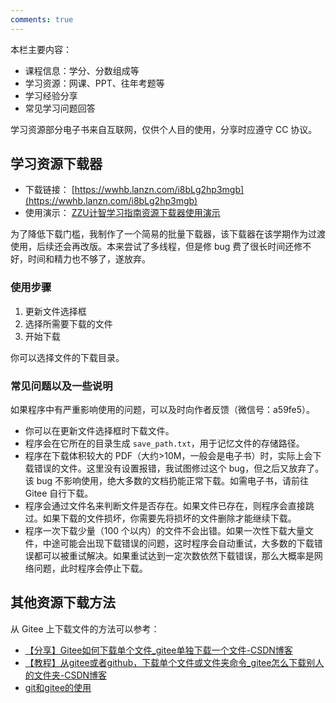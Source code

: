 ```yaml
---
comments: true 
---
```


本栏主要内容：

- 课程信息：学分、分数组成等
- 学习资源：网课、PPT、往年考题等
- 学习经验分享
- 常见学习问题回答

学习资源部分电子书来自互联网，仅供个人目的使用，分享时应遵守 CC 协议。

## 学习资源下载器

- 下载链接： [https://wwhb.lanzn.com/i8bLg2hp3mgb](https://wwhb.lanzn.com/i8bLg2hp3mgb)
- 使用演示： [ZZU计智学习指南资源下载器使用演示](https://www.bilibili.com/video/BV1PgqgYqEn5/) 

为了降低下载门槛，我制作了一个简易的批量下载器，该下载器在该学期作为过渡使用，后续还会再改版。本来尝试了多线程，但是修 bug 费了很长时间还修不好，时间和精力也不够了，遂放弃。

### 使用步骤

1. 更新文件选择框
2. 选择所需要下载的文件
3. 开始下载

你可以选择文件的下载目录。

### 常见问题以及一些说明

如果程序中有严重影响使用的问题，可以及时向作者反馈（微信号：a59fe5）。

- 你可以在更新文件选择框时下载文件。
- 程序会在它所在的目录生成 `save_path.txt`，用于记忆文件的存储路径。
- 程序在下载体积较大的 PDF（大约>10M，一般会是电子书）时，实际上会下载错误的文件。这里没有设置报错，我试图修过这个 bug，但之后又放弃了。该 bug 不影响使用，绝大多数的文档扔能正常下载。如需电子书，请前往 Gitee 自行下载。
- 程序会通过文件名来判断文件是否存在。如果文件已存在，则程序会直接跳过。如果下载的文件损坏，你需要先将损坏的文件删除才能继续下载。
- 程序一次下载少量（100 个以内）的文件不会出错。如果一次性下载大量文件，中途可能会出现下载错误的问题，这时程序会自动重试，大多数的下载错误都可以被重试解决。如果重试达到一定次数依然下载错误，那么大概率是网络问题，此时程序会停止下载。

## 其他资源下载方法

从 Gitee 上下载文件的方法可以参考：

- [【分享】Gitee如何下载单个文件_gitee单独下载一个文件-CSDN博客](https://blog.csdn.net/muxuen/article/details/123592275)
- [【教程】从gitee或者github，下载单个文件或文件夹命令_gitee怎么下载别人的文件夹-CSDN博客](https://blog.csdn.net/weixin_62848089/article/details/135208087)
- [git和gitee的使用](https://www.bilibili.com/video/BV1nZ4y1X7Do/)

